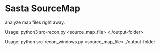 # Sasta SourceMap
analyze map files right away.

Usage: python3 src-recon.py <source_map_file> <./output-folder>

Usage: python src-recon_windows.py <source_map_file> ./output-folder
